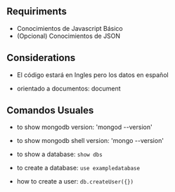 ## Requiriments
- Conocimientos de Javascript Básico
- (Opcional) Conocimientos de JSON

## Considerations
- El código estará en Ingles pero los datos en español

- orientado a documentos: document

## Comandos Usuales
- to show mongodb version: 'mongod --version'
- to show mongodb shell version: 'mongo --version'
- to show a database: `show dbs`
- to create a database: `use exampledatabase`

- how to create a user: `db.createUser({})`
